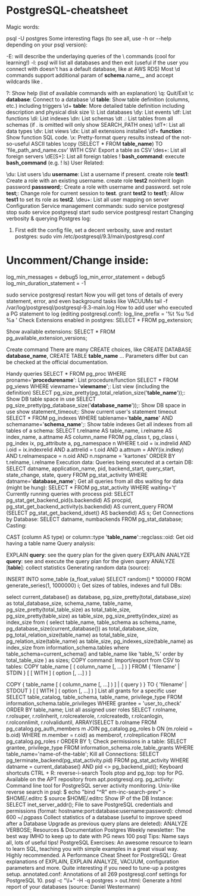 # PostgreSQL-cheatsheet

Magic words:

psql -U postgres
Some interesting flags (to see all, use -h or --help depending on your psql version):

-E: will describe the underlaying queries of the \ commands (cool for learning!)
-l: psql will list all databases and then exit (useful if the user you connect with doesn't has a default database, like at AWS RDS)
Most \d commands support additional param of __schema__.name__ and accept wildcards like *.*

\?: Show help (list of available commands with an explanation)
\q: Quit/Exit
\c __database__: Connect to a database
\d __table__: Show table definition (columns, etc.) including triggers
\d+ __table__: More detailed table definition including description and physical disk size
\l: List databases
\dy: List events
\df: List functions
\di: List indexes
\dn: List schemas
\dt *.*: List tables from all schemas (if *.* is omitted will only show SEARCH_PATH ones)
\dT+: List all data types
\dv: List views
\dx: List all extensions installed
\df+ __function__ : Show function SQL code.
\x: Pretty-format query results instead of the not-so-useful ASCII tables
\copy (SELECT * FROM __table_name__) TO 'file_path_and_name.csv' WITH CSV: Export a table as CSV
\des+: List all foreign servers
\dE[S+]: List all foreign tables
\! __bash_command__: execute __bash_command__ (e.g. \! ls)
User Related:

\du: List users
\du __username__: List a username if present.
create role __test1__: Create a role with an existing username.
create role __test2__ noinherit login password __passsword__;: Create a role with username and password.
set role __test__;: Change role for current session to __test__.
grant __test2__ to __test1__;: Allow __test1__ to set its role as __test2__.
\deu+: List all user mapping on server
Configuration
Service management commands:
sudo service postgresql stop
sudo service postgresql start
sudo service postgresql restart
Changing verbosity & querying Postgres log:
1) First edit the config file, set a decent verbosity, save and restart postgres:
sudo vim /etc/postgresql/9.3/main/postgresql.conf

# Uncomment/Change inside:
log_min_messages = debug5
log_min_error_statement = debug5
log_min_duration_statement = -1

sudo service postgresql restart
Now you will get tons of details of every statement, error, and even background tasks like VACUUMs
tail -f /var/log/postgresql/postgresql-9.3-main.log
How to add user who executed a PG statement to log (editing postgresql.conf):
log_line_prefix = '%t %u %d %a '
Check Extensions enabled in postgres: SELECT * FROM pg_extension;

Show available extensions: SELECT * FROM pg_available_extension_versions;

Create command
There are many CREATE choices, like CREATE DATABASE __database_name__, CREATE TABLE __table_name__ ... Parameters differ but can be checked at the official documentation.

Handy queries
SELECT * FROM pg_proc WHERE proname='__procedurename__': List procedure/function
SELECT * FROM pg_views WHERE viewname='__viewname__';: List view (including the definition)
SELECT pg_size_pretty(pg_total_relation_size('__table_name__'));: Show DB table space in use
SELECT pg_size_pretty(pg_database_size('__database_name__'));: Show DB space in use
show statement_timeout;: Show current user's statement timeout
SELECT * FROM pg_indexes WHERE tablename='__table_name__' AND schemaname='__schema_name__';: Show table indexes
Get all indexes from all tables of a schema:
SELECT
   t.relname AS table_name,
   i.relname AS index_name,
   a.attname AS column_name
FROM
   pg_class t,
   pg_class i,
   pg_index ix,
   pg_attribute a,
    pg_namespace n
WHERE
   t.oid = ix.indrelid
   AND i.oid = ix.indexrelid
   AND a.attrelid = t.oid
   AND a.attnum = ANY(ix.indkey)
   AND t.relnamespace = n.oid
    AND n.nspname = 'kartones'
ORDER BY
   t.relname,
   i.relname
Execution data:
Queries being executed at a certain DB:
SELECT datname, application_name, pid, backend_start, query_start, state_change, state, query 
  FROM pg_stat_activity 
  WHERE datname='__database_name__';
Get all queries from all dbs waiting for data (might be hung):
SELECT * FROM pg_stat_activity WHERE waiting='t'
Currently running queries with process pid:
SELECT 
  pg_stat_get_backend_pid(s.backendid) AS procpid, 
  pg_stat_get_backend_activity(s.backendid) AS current_query
FROM (SELECT pg_stat_get_backend_idset() AS backendid) AS s;
Get Connections by Database: SELECT datname, numbackends FROM pg_stat_database;
Casting:

CAST (column AS type) or column::type
'__table_name__'::regclass::oid: Get oid having a table name
Query analysis:

EXPLAIN __query__: see the query plan for the given query
EXPLAIN ANALYZE __query__: see and execute the query plan for the given query
ANALYZE [__table__]: collect statistics
Generating random data (source):

INSERT INTO some_table (a_float_value) SELECT random() * 100000 FROM generate_series(1, 1000000) i;
Get sizes of tables, indexes and full DBs:

select current_database() as database,
  pg_size_pretty(total_database_size) as total_database_size,
  schema_name,
  table_name,
  pg_size_pretty(total_table_size) as total_table_size,
  pg_size_pretty(table_size) as table_size,
  pg_size_pretty(index_size) as index_size
  from ( select table_name,
          table_schema as schema_name,
          pg_database_size(current_database()) as total_database_size,
          pg_total_relation_size(table_name) as total_table_size,
          pg_relation_size(table_name) as table_size,
          pg_indexes_size(table_name) as index_size
          from information_schema.tables
          where table_schema=current_schema() and table_name like 'table_%'
          order by total_table_size
      ) as sizes;
COPY command: Import/export from CSV to tables:
COPY table_name [ ( column_name [, ...] ) ]
FROM { 'filename' | STDIN }
[ [ WITH ] ( option [, ...] ) ]

COPY { table_name [ ( column_name [, ...] ) ] | ( query ) }
TO { 'filename' | STDOUT }
[ [ WITH ] ( option [, ...] ) ]
List all grants for a specific user
SELECT table_catalog, table_schema, table_name, privilege_type
FROM   information_schema.table_privileges
WHERE  grantee = 'user_to_check' ORDER BY table_name;
List all assigned user roles
SELECT
    r.rolname,
    r.rolsuper,
    r.rolinherit,
    r.rolcreaterole,
    r.rolcreatedb,
    r.rolcanlogin,
    r.rolconnlimit,
    r.rolvaliduntil,
    ARRAY(SELECT b.rolname
      FROM pg_catalog.pg_auth_members m
      JOIN pg_catalog.pg_roles b ON (m.roleid = b.oid)
      WHERE m.member = r.oid) as memberof, 
    r.rolreplication
FROM pg_catalog.pg_roles r
ORDER BY 1;
Check permissions in a table:
SELECT grantee, privilege_type
FROM information_schema.role_table_grants
WHERE table_name='name-of-the-table';
Kill all Connections:
SELECT pg_terminate_backend(pg_stat_activity.pid)
FROM pg_stat_activity
WHERE datname = current_database() AND pid <> pg_backend_pid();
Keyboard shortcuts
CTRL + R: reverse-i-search
Tools
ptop and pg_top: top for PG. Available on the APT repository from apt.postgresql.org.
pg_activity: Command line tool for PostgreSQL server activity monitoring.
Unix-like reverse search in psql:
$ echo "bind "^R" em-inc-search-prev" > $HOME/.editrc
$ source $HOME/.editrc
Show IP of the DB Instance: SELECT inet_server_addr();
File to save PostgreSQL credentials and permissions (format: hostname:port:database:username:password): chmod 600 ~/.pgpass
Collect statistics of a database (useful to improve speed after a Database Upgrade as previous query plans are deleted): ANALYZE VERBOSE;
Resources & Documentation
Postgres Weekly newsletter: The best way IMHO to keep up to date with PG news
100 psql Tips: Name says all, lots of useful tips!
PostgreSQL Exercises: An awesome resource to learn to learn SQL, teaching you with simple examples in a great visual way. Highly recommended.
A Performance Cheat Sheet for PostgreSQL: Great explanations of EXPLAIN, EXPLAIN ANALYZE, VACUUM, configuration parameters and more. Quite interesting if you need to tune-up a postgres setup.
annotated.conf: Annotations of all 269 postgresql.conf settings for PostgreSQL 10.
psql -c "\l+" -H -q postgres > out.html: Generate a html report of your databases (source: Daniel Westermann)
